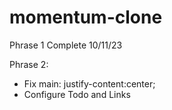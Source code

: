 # momentum-clone
 
Phrase 1 Complete 10/11/23

Phrase 2:
- Fix main: justify-content:center;
- Configure Todo and Links